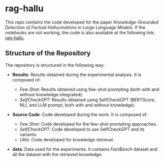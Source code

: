 # rag-hallu

This repo contains the code developed for the paper _Knowledge-Grounded Detection of Factual Hallucinations in Large Language Models_. If the notebooks are not working, the code is also available at the following link: [rag-hallu]([https://website-name.com](https://drive.google.com/drive/folders/1tGiB0uGEBy_-uY5uGikPN5zpnn7VJzUG?usp=sharing)).

## Structure of the Repository
The repository is structured in the following way:

- **Results**: Results obtained during the experimental analysis. It is composed of:

  - *Few Shot:* Results obtained using few-shot prompting (both with and without knowledge integrated).
  - *SelfCheckGPT:* Results obtained using SelfCheckGPT (BERTScore, NLI, and LLM prompt, both with and without knowledge).
    
- **Source Code**: Code developed during the work. It is composed of:
  
  - *Few Shot:* Code developed for the few-shot prompting approaches.
  - *SelfCheckGPT:* Code developed to use SelfCheckGPT and its variants.
  - *Utils:* Code developed for knowledge retrieval.
    
- **data**: Data used for the experiments. It contains *FactBench* dataset and all the dataset with the retrieved knowledge.
